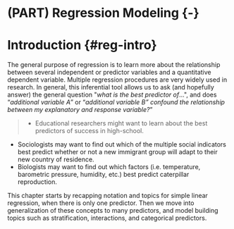 
# (PART) Regression Modeling {-}

# Introduction {#reg-intro}

The general purpose of regression is to learn more about the relationship between several independent or predictor variables and a quantitative dependent variable. Multiple regression procedures are very widely used in research. In general, this inferential tool allows us to ask (and hopefully answer) the general question "_what is the best predictor of_...", and does “_additional variable A_” or “_additional variable B” confound the relationship between my explanatory and response variable?_” 

> * Educational researchers might want to learn about the best predictors of success in high-school. 
* Sociologists may want to find out which of the multiple social indicators best predict whether or not a new immigrant group will adapt to their new country of residence. 
* Biologists may want to find out which factors (i.e. temperature, barometric pressure, humidity, etc.) best predict caterpillar reproduction.

This chapter starts by recapping notation and topics for simple linear regression, when there is only one predictor. Then we move into generalization of these concepts to many predictors, and model building topics such as stratification, interactions, and categorical predictors. 


